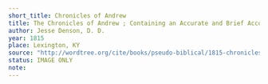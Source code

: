 ```yaml
---
short_title: Chronicles of Andrew
title: The Chronicles of Andrew ; Containing an Accurate and Brief Account of General Jackson's Victories in the South, Over the Creeks, ALSO His Victories over the Britiash at Orleans, with a Biographical Sketch of His Life
author: Jesse Denson, D. D.
year: 1815
place: Lexington, KY
source: "http://wordtree.org/cite/books/pseudo-biblical/1815-chronicles-of-andrew.pdf"
status: IMAGE ONLY
note: 
---
```

